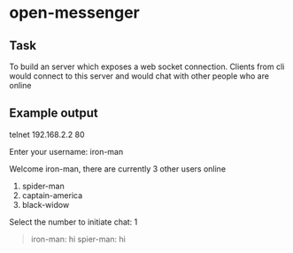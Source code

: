 # open-messenger

## Task
To build an server which exposes a web socket connection. Clients from cli would connect to this server and would chat with other people who are online

## Example output
telnet 192.168.2.2 80

Enter your username: iron-man

Welcome iron-man, there are currently 3 other users online
1. spider-man
2. captain-america
3. black-widow

Select the number to initiate chat: 1

> iron-man: hi
> spier-man: hi
